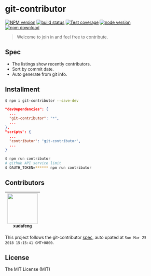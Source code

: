# git-contributor

[![NPM version][npm-image]][npm-url]
[![build status][travis-image]][travis-url]
[![Test coverage][coveralls-image]][coveralls-url]
[![node version][node-image]][node-url]
[![npm download][download-image]][download-url]

[npm-image]: https://img.shields.io/npm/v/git-contributor.svg?style=flat-square
[npm-url]: https://npmjs.org/package/git-contributor
[travis-image]: https://img.shields.io/travis/xudafeng/git-contributor.svg?style=flat-square
[travis-url]: https://travis-ci.org/xudafeng/git-contributor
[coveralls-image]: https://img.shields.io/coveralls/xudafeng/git-contributor.svg?style=flat-square
[coveralls-url]: https://coveralls.io/r/xudafeng/git-contributor?branch=master
[node-image]: https://img.shields.io/badge/node.js-%3E=_8-green.svg?style=flat-square
[node-url]: http://nodejs.org/download/
[download-image]: https://img.shields.io/npm/dm/git-contributor.svg?style=flat-square
[download-url]: https://npmjs.org/package/git-contributor

> Welcome to join in and feel free to contribute.

## Spec

- The listings show recently contributors.
- Sort by commit date.
- Auto generate from git info.

## Installment

```bash
$ npm i git-contributor --save-dev
```

```json
"devDependencies": {
  ...
  "git-contributor": "*",
  ...
},
"scripts": {
  ...
  "contributor": "git-contributor",
  ...
}
```

```bash
$ npm run contributor
# github API service limit
$ OAUTH_TOKEN=****** npm run contributor
```

<!-- GITCONTRIBUTOR_START -->

## Contributors

|[<img src="https://avatars1.githubusercontent.com/u/1011681?v=4" width="100px;"/><br/><sub><b>xudafeng</b></sub>](https://github.com/xudafeng)<br/>
| :---: |

This project follows the git-contributor [spec](https://github.com/xudafeng/git-contributor.git), auto upated at `Sun Mar 25 2018 15:15:41 GMT+0800`.

<!-- GITCONTRIBUTOR_END -->

## License

The MIT License (MIT)
